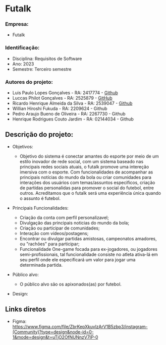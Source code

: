 # Futalk
### Empresa: 
+ Futalk
### Identificação:
+ Disciplina: Requisitos de Software
+ Ano: 2023
+ Semestre: Terceiro semestre
### Autores do projeto:
+ Luis Paulo Lopes Gonçalves - RA: 2417774 - [Github](https://github.com/LuiisPaulo)
+ Luccas Philot Gonçalves - RA: 2525879 - [GitHub](https://github.com/luccasPhilot)
+ Ricardo Henrique Almeida da Silva - RA: 2539047 - [Github](https://github.com/ricardohsousa)
+ Willian Hiroshi Fukuda - RA: 2209624 - Github
+ Pedro Araujo Bueno de Oliveira - RA: 2267730 - Github
+ Henrique Rodrigues Couto Jardim - RA: 02144034 - Github
## Descrição do projeto:
+ Objetivos:
  - Objetivo do sistema é conectar amantes do esporte por meio de um estilo inovador de rede social, com um sistema baseado nas principais redes sociais atuais, o futalk promove uma intereção imersiva com o esporte. Com funcionalidades de acompanhar as principais notícias do mundo da bola ou criar comunidades para interações dos usuários com temas/assuntos especificos, criação de partidas personalidas para promover o social do futebol, entre outros. Acreditamos que o futalk será uma experiência única quando o assunto é futebol. 
+ Principais Funcionalidades:

  - Criação da conta com perfil personalizavel;
  - Divulgação das principais noticias do mundo da bola;
  - Criação ou participar de comunidades;
  - Interação com vídeos/postagens;
  - Encontrar ou divulgar partidas amistosas, campeonatos amadores, ou "rachões" para participar;
  - Funcionalidade One-game focada para ex-jogadores, ou jogadores semi-profissionais, tal funcionalidade consiste no atleta ativa-lá em seu perfil onde ele especificará um valor para jogar uma determinada partida.
    
+ Público alvo:

  - O público alvo são os apixonados(as) por futebol.
    
+ Design:
## Links diretos

+ Figma: https://www.figma.com/file/ZbrKepXkuvlzArV1B5zbp3/instagram-(Community)?type=design&node-id=0-1&mode=design&t=uTjO2OfNUNnzV7IP-0
